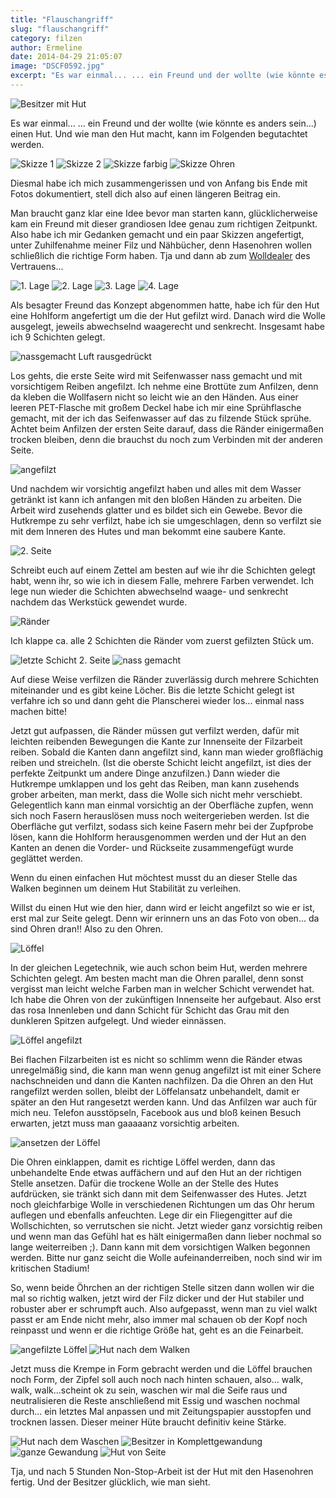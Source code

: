 ```yaml
---
title: "Flauschangriff"
slug: "flauschangriff"
category: filzen
author: Ermeline
date: 2014-04-29 21:05:07
image: "DSCF0592.jpg"
excerpt: "Es war einmal... ... ein Freund und der wollte (wie könnte es anders sein...) einen Hut."
---
```


![Besitzer mit Hut](DSCF0592.jpg)

Es war einmal... ... ein Freund und der wollte (wie könnte es anders sein...) einen Hut. Und wie man den Hut macht, kann im Folgenden begutachtet werden.  


![Skizze 1](DSCF0555.jpg)
![Skizze 2](DSCF0556.jpg)
![Skizze farbig](DSCF0572.jpg)
![Skizze Ohren](DSCF0573.jpg)

Diesmal habe ich mich zusammengerissen und von Anfang bis Ende mit Fotos dokumentiert, stell dich also auf einen längeren Beitrag ein.

Man braucht ganz klar eine Idee bevor man starten kann, glücklicherweise kam ein Freund mit dieser grandiosen Idee genau zum richtigen Zeitpunkt. Also habe ich mir Gedanken gemacht und ein paar Skizzen angefertigt, unter Zuhilfenahme meiner Filz und Nähbücher, denn Hasenohren wollen schließlich die richtige Form haben. Tja und dann ab zum [Wolldealer](http://www.dewullstuuv.de/shop/?XTCsid=c7e1ac307d900ccfcb00aa599ea032c0) des Vertrauens...


![1. Lage](DSCF0571.jpg)
![2. Lage](DSCF0574.jpg)
![3. Lage](DSCF0576.jpg)
![4. Lage](DSCF0577.jpg)

Als besagter Freund das Konzept abgenommen hatte, habe ich für den Hut eine Hohlform angefertigt um die der Hut gefilzt wird. Danach wird die Wolle ausgelegt, jeweils abwechselnd waagerecht und senkrecht. Insgesamt habe ich 9 Schichten gelegt.


![nassgemacht Luft rausgedrückt](DSCF0578.jpg)

Los gehts, die erste Seite wird mit Seifenwasser nass gemacht und mit vorsichtigem Reiben angefilzt. Ich nehme eine Brottüte zum Anfilzen, denn da kleben die Wollfasern nicht so leicht wie an den Händen. Aus einer leeren PET-Flasche mit großem Deckel habe ich mir eine Sprühflasche gemacht, mit der ich das Seifenwasser auf das zu filzende Stück sprühe. Achtet beim Anfilzen der ersten Seite darauf, dass die Ränder einigermaßen trocken bleiben, denn die brauchst du noch zum Verbinden mit der anderen Seite.


![angefilzt](DSCF0579.jpg)

Und nachdem wir vorsichtig angefilzt haben und alles mit dem Wasser getränkt ist kann ich anfangen mit den bloßen Händen zu arbeiten. Die Arbeit wird zusehends glatter und es bildet sich ein Gewebe. Bevor die Hutkrempe zu sehr verfilzt, habe ich sie umgeschlagen, denn so verfilzt sie mit dem Inneren des Hutes und man bekommt eine saubere Kante.  


![2. Seite](DSCF0580.jpg)

Schreibt euch auf einem Zettel am besten auf wie ihr die Schichten gelegt habt, wenn ihr, so wie ich in diesem Falle, mehrere Farben verwendet. Ich lege nun wieder die Schichten abwechselnd waage- und senkrecht nachdem das Werkstück gewendet wurde.


![Ränder](DSCF0581.jpg)

Ich klappe ca. alle 2 Schichten die Ränder vom zuerst gefilzten Stück um.


![letzte Schicht 2. Seite](DSCF0582.jpg)
![nass gemacht](DSCF0583.jpg)

Auf diese Weise verfilzen die Ränder zuverlässig durch mehrere Schichten miteinander und es gibt keine Löcher. Bis die letzte Schicht gelegt ist verfahre ich so und dann geht die Planscherei wieder los... einmal nass machen bitte!

Jetzt gut aufpassen, die Ränder müssen gut verfilzt werden, dafür mit leichten reibenden Bewegungen die Kante zur Innenseite der Filzarbeit reiben. Sobald die Kanten dann angefilzt sind, kann man wieder großflächig reiben und streicheln. (Ist die oberste Schicht leicht angefilzt, ist dies der perfekte Zeitpunkt um andere Dinge anzufilzen.) Dann wieder die Hutkrempe umklappen und los geht das Reiben, man kann zusehends grober arbeiten, man merkt, dass die Wolle sich nicht mehr verschiebt. Gelegentlich kann man einmal vorsichtig an der Oberfläche zupfen, wenn sich noch Fasern herauslösen muss noch weitergerieben werden. Ist die Oberfläche gut verfilzt, sodass sich keine Fasern mehr bei der Zupfprobe lösen, kann die Hohlform herausgenommen werden und der Hut an den Kanten an denen die Vorder- und Rückseite zusammengefügt wurde geglättet werden.

Wenn du einen einfachen Hut möchtest musst du an dieser Stelle das Walken beginnen um deinem Hut Stabilität zu verleihen.

Willst du einen Hut wie den hier, dann wird er leicht angefilzt so wie er ist, erst mal zur Seite gelegt. Denn wir erinnern uns an das Foto von oben... da sind Ohren dran!! Also zu den Ohren.


![Löffel](DSCF0584.jpg)

In der gleichen Legetechnik, wie auch schon beim Hut, werden mehrere Schichten gelegt. Am besten macht man die Ohren parallel, denn sonst vergisst man leicht welche Farben man in welcher Schicht verwendet hat. Ich habe die Ohren von der zukünftigen Innenseite her aufgebaut. Also erst das rosa Innenleben und dann Schicht für Schicht das Grau mit den dunkleren Spitzen aufgelegt. Und wieder einnässen.


![Löffel angefilzt](DSCF0585.jpg)

Bei flachen Filzarbeiten ist es nicht so schlimm wenn die Ränder etwas unregelmäßig sind, die kann man wenn genug angefilzt ist mit einer Schere nachschneiden und dann die Kanten nachfilzen. Da die Ohren an den Hut rangefilzt werden sollen, bleibt der Löffelansatz unbehandelt, damit er später an den Hut rangesetzt werden kann. Und das Anfilzen war auch für mich neu. Telefon ausstöpseln, Facebook aus und bloß keinen Besuch erwarten, jetzt muss man gaaaaanz vorsichtig arbeiten.


![ansetzen der Löffel](DSCF0586.jpg)

Die Ohren einklappen, damit es richtige Löffel werden, dann das unbehandelte Ende etwas auffächern und auf den Hut an der richtigen Stelle ansetzen. Dafür die trockene Wolle an der Stelle des Hutes aufdrücken, sie tränkt sich dann mit dem Seifenwasser des Hutes. Jetzt noch gleichfarbige Wolle in verschiedenen Richtungen um das Ohr herum auflegen und ebenfalls anfeuchten. Lege dir ein Fliegengitter auf die Wollschichten, so verrutschen sie nicht. Jetzt wieder ganz vorsichtig reiben und wenn man das Gefühl hat es hält einigermaßen dann lieber nochmal so lange weiterreiben ;). Dann kann mit dem vorsichtigen Walken begonnen werden. Bitte nur ganz seicht die Wolle aufeinanderreiben, noch sind wir im kritischen Stadium! 

So, wenn beide Öhrchen an der richtigen Stelle sitzen dann wollen wir die mal so richtig walken, jetzt wird der Filz dicker und der Hut stabiler und robuster aber er schrumpft auch. Also aufgepasst, wenn man zu viel walkt passt er am Ende nicht mehr, also immer mal schauen ob der Kopf noch reinpasst und wenn er die richtige Größe hat, geht es an die Feinarbeit.


![angefilzte Löffel](DSCF0587.jpg)
![Hut nach dem Walken](DSCF0588.jpg)

Jetzt muss die Krempe in Form gebracht werden und die Löffel brauchen noch Form, der Zipfel soll auch noch nach hinten schauen, also... walk, walk, walk...scheint ok zu sein, waschen wir mal die Seife raus und neutralisieren die Reste anschließend mit Essig und waschen nochmal durch... ein letztes Mal anpassen und mit Zeitungspapier ausstopfen und trocknen lassen. Dieser meiner Hüte braucht definitiv keine Stärke.


![Hut nach dem Waschen](DSCF0589.jpg)
![Besitzer in Komplettgewandung](DSCF0591.jpg)
![ganze Gewandung](DSCF0590.jpg)
![Hut von Seite](DSCF0593.jpg)

Tja, und nach 5 Stunden Non-Stop-Arbeit ist der Hut mit den Hasenohren fertig. Und der Besitzer glücklich, wie man sieht.    
